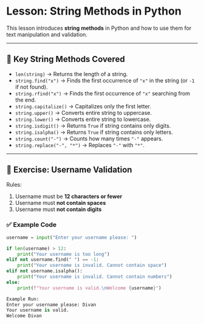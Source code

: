 # Lesson: String Methods in Python

This lesson introduces **string methods** in Python and how to use them for text manipulation and validation.

---

## 🔑 Key String Methods Covered
- `len(string)` → Returns the length of a string.  
- `string.find("x")` → Finds the first occurrence of `"x"` in the string (or `-1` if not found).  
- `string.rfind("x")` → Finds the first occurrence of `"x"` searching from the end.  
- `string.capitalize()` → Capitalizes only the first letter.  
- `string.upper()` → Converts entire string to uppercase.  
- `string.lower()` → Converts entire string to lowercase.  
- `string.isdigit()` → Returns `True` if string contains only digits.  
- `string.isalpha()` → Returns `True` if string contains only letters.  
- `string.count("-")` → Counts how many times `"-"` appears.  
- `string.replace("-", "*")` → Replaces `"-"` with `"*"`.

---

## 📝 Exercise: Username Validation
Rules:
1. Username must be **12 characters or fewer**  
2. Username must **not contain spaces**  
3. Username must **not contain digits**  

### ✅ Example Code
```python
username = input("Enter your username please: ")

if len(username) > 12:
    print("Your username is too long")
elif not username.find(" ") == -1:
    print("Your username is invalid. Cannot contain space")
elif not username.isalpha():
    print("Your username is invalid. Cannot contain numbers")
else:
    print(f"Your username is valid.\nWelcome {username}")

Example Run:
Enter your username please: Divan
Your username is valid.
Welcome Divan
